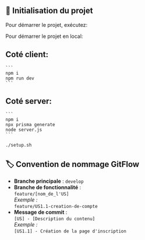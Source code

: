 ## 🚀 Initialisation du projet

Pour démarrer le projet, exécutez:

Pour démarrer le projet en local:
##  Coté client:
    ```
    npm i
    npm run dev
    ```
##  Coté server:
    ```
    npm i
    npx prisma generate
    node server.js
    ```


```bash
./setup.sh
```

## 🏷️ Convention de nommage GitFlow

- **Branche principale** : `develop`
- **Branche de fonctionnalité** :  
    `feature/[nom_de_l'US]`  
    _Exemple&nbsp;:_  
    `feature/US1.1-creation-de-compte`
- **Message de commit** :  
    `[US] - [Description du contenu]`  
    _Exemple&nbsp;:_  
    `[US1.1] - Création de la page d'inscription`


